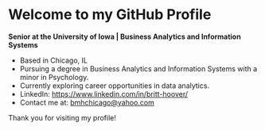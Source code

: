 # Welcome to my GitHub Profile

**Senior at the University of Iowa | Business Analytics and Information Systems**

- Based in Chicago, IL
- Pursuing a degree in Business Analytics and Information Systems with a minor in Psychology.
- Currently exploring career opportunities in data analytics.
- LinkedIn: https://www.linkedin.com/in/britt-hoover/
- Contact me at: bmhchicago@yahoo.com

Thank you for visiting my profile!
